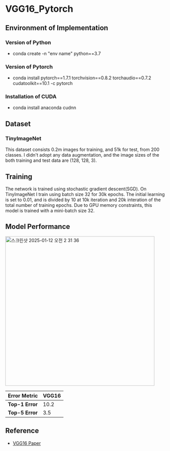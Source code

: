 # VGG16_Pytorch

## Environment of Implementation

### Version of Python
 - conda create -n "env name" python==3.7

### Version of Pytorch
 - conda install pytorch==1.7.1 torchvision==0.8.2 torchaudio==0.7.2 cudatoolkit==10.1 -c pytorch

### Installation of CUDA
 - conda install anaconda cudnn

## Dataset
### TinyImageNet
This dataset consists 0.2m images for training, and 51k for test, from 200 classes. I didn't adopt any data augmentation, and the image sizes of the both training and test data are (128, 128, 3).

## Training
The network is trained using stochastic gradient descent(SGD). On TinyImageNet I train using batch size 32 for 30k epochs. The initial learning is set to 0.01, and is divided by 10 at 10k iteration and 20k interation of the total number of training epochs. Due to GPU memory constraints, this model is trained with a mini-batch size 32.

## Model Performance

<img width="467" alt="스크린샷 2025-01-12 오전 2 31 36" src="https://github.com/user-attachments/assets/2859d393-cb88-4e45-9075-a0439af9e172" />

| Error Metric    |  VGG16  |
|-----------------|---------|
| **Top-1 Error** |   10.2  |
| **Top-5 Error** |   3.5   |

## Reference
 - [VGG16 Paper](https://arxiv.org/pdf/1409.1556)
